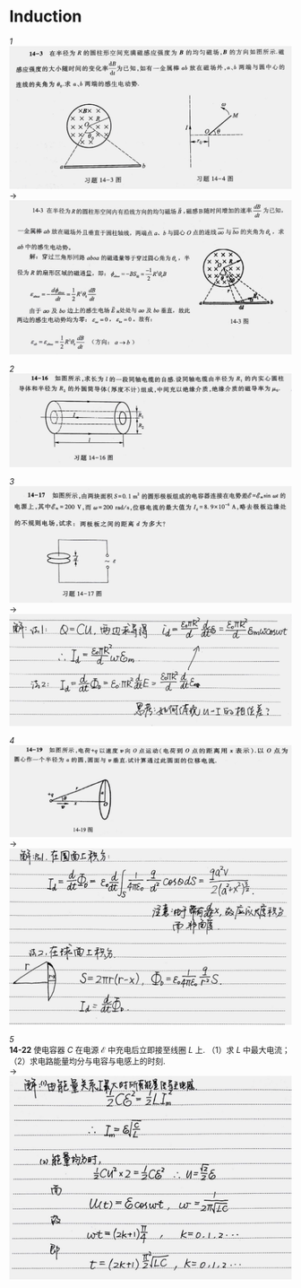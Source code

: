 # Induction

*1*  
<img src="assets/030-induction-01-0.jpg" />  
->   
<img class="ansimg" src="assets/030-induction-01-1.jpg" />  

*2*  
<img src="assets/030-induction-02-0.jpg" />   

*3*  
<img src="assets/030-induction-03-0.jpg" />   
->  
<img class="ansimg" src="assets/030-induction-03-1.jpg" />

*4*  
<img src="assets/030-induction-04-0.jpg" />  
->   
<img class="ansimg" src="assets/030-induction-04-1.jpg" />  

*5*  
**14-22** 使电容器 $C$ 在电源 $\mathscr{E}$ 中充电后立即接至线圈 $L$ 上. （1）求 $L$ 中最大电流；（2）求电路能量均分与电容与电感上的时刻.  
->  
<img class="ansimg" src="assets/030-induction-05-1.jpg" /> 